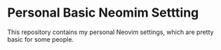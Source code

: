 # Personal Basic Neomim Settting

This repository contains my personal Neovim settings, which are pretty basic for
some people.
